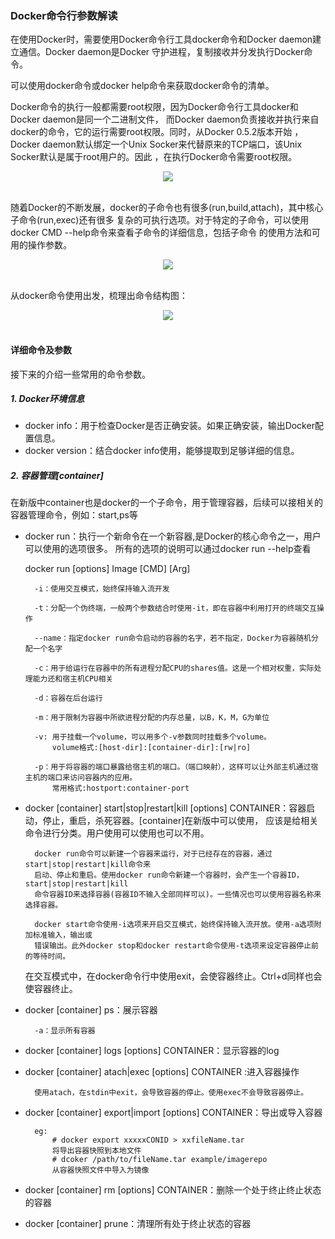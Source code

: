 ### Docker命令行参数解读
在使用Docker时，需要使用Docker命令行工具docker命令和Docker daemon建立通信。Docker daemon是Docker
守护进程，复制接收并分发执行Docker命令。  

可以使用docker命令或docker help命令来获取docker命令的清单。  

Docker命令的执行一般都需要root权限，因为Docker命令行工具docker和Docker daemon是同一个二进制文件，
而Docker daemon负责接收并执行来自docker的命令，它的运行需要root权限。同时，从Docker 0.5.2版本开始
，Docker daemon默认绑定一个Unix Socker来代替原来的TCP端口，该Unix Socker默认是属于root用户的。因此
，在执行Docker命令需要root权限。  

<div align="center"> <img src="https://github.com/ihuangch/blog/blob/master/Docker/pic/docker-socket.png" /> </div><br>

随着Docker的不断发展，docker的子命令也有很多(run,build,attach)，其中核心子命令(run,exec)还有很多
复杂的可执行选项。对于特定的子命令，可以使用docker CMD --help命令来查看子命令的详细信息，包括子命令
的使用方法和可用的操作参数。  

<div align="center"> <img src="https://github.com/ihuangch/blog/blob/master/Docker/pic/docker-cmd.png"  /> </div><br>

从docker命令使用出发，梳理出命令结构图：  

<div align="center"> <img src="https://github.com/ihuangch/blog/blob/master/Docker/pic/docker-use.png"  /> </div><br>

#### 详细命令及参数
接下来的介绍一些常用的命令参数。
##### 1. Docker环境信息
- docker info：用于检查Docker是否正确安装。如果正确安装，输出Docker配置信息。
- docker version：结合docker info使用，能够提取到足够详细的信息。

##### 2. 容器管理[container]
在新版中container也是docker的一个子命令，用于管理容器，后续可以接相关的容器管理命令，例如：start,ps等  

- docker run：执行一个新命令在一个新容器,是Docker的核心命令之一，用户可以使用的选项很多。
	所有的选项的说明可以通过docker run --help查看

	docker run [options] Image [CMD] [Arg]  

		-i：使用交互模式，始终保持输入流开发  

		-t：分配一个伪终端，一般两个参数结合时使用-it，即在容器中利用打开的终端交互操作  

		--name：指定docker run命令启动的容器的名字，若不指定，Docker为容器随机分配一个名字  

		-c：用于给运行在容器中的所有进程分配CPU的shares值。这是一个相对权重，实际处理能力还和宿主机CPU相关  

		-d：容器在后台运行

		-m：用于限制为容器中所欲进程分配的内存总量，以B，K，M，G为单位  

		-v: 用于挂载一个volume，可以用多个-v参数同时挂载多个volume。  
			volume格式:[host-dir]:[container-dir]:[rw|ro]  

		-p：用于将容器的端口暴露给宿主机的端口。（端口映射），这样可以让外部主机通过宿主机的端口来访问容器内的应用。  
			常用格式:hostport:container-port
		
- docker [container] start|stop|restart|kill [options] CONTAINER：容器启动，停止，重启，杀死容器。[container]在新版中可以使用，
	应该是给相关命令进行分类。用户使用可以使用也可以不用。

		docker run命令可以新建一个容器来运行，对于已经存在的容器，通过start|stop|restart|kill命令来
		启动、停止和重启。使用docker run命令新建一个容器时，会产生一个容器ID，start|stop|restart|kill
		命令容器ID来选择容器(容器ID不输入全部同样可以)。一些情况也可以使用容器名称来选择容器。  

		docker start命令使用-i选项来开启交互模式，始终保持输入流开放。使用-a选项附加标准输入，输出或
		错误输出。此外docker stop和docker restart命令使用-t选项来设定容器停止前的等待时间。

	在交互模式中，在docker命令行中使用exit，会使容器终止。Ctrl+d同样也会使容器终止。

- docker [container] ps：展示容器

		-a：显示所有容器

- docker [container] logs [options] CONTAINER：显示容器的log
- docker [container] atach|exec [options] CONTAINER :进入容器操作
		
		使用atach，在stdin中exit，会导致容器的停止。使用exec不会导致容器停止。

- docker [container] export|import [options] CONTAINER：导出或导入容器
		
		eg:
			# docker export xxxxxCONID > xxfileName.tar
			将导出容器快照到本地文件
			# dcoker /path/to/fileName.tar example/imagerepo
			从容器快照文件中导入为镜像

- docker [container] rm [options] CONTAINER：删除一个处于终止终止状态的容器
	
- docker [container] prune：清理所有处于终止状态的容器

		







	

